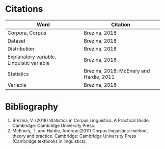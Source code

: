# Citations

| Word | Citation                                |
|-----|-----------------------------------------|
|Corpora, Corpus| Brezina, 2018                           |
|Dataset| Brezina, 2018                           |
|Distribution| Brezina, 2018                           |
|Explanatory variable, Linquistic variable| Brezina, 2018                           |
|Statistics| Brezina, 2018; McEnery and Hardie, 2011 |
|Variable| Brezina, 2018                           |


# Bibliography

1. Brezina, V. (2018) Statistics in Corpus Linguistics: A Practical Guide. Cambridge: Cambridge University Press.
2. McEnery, T. and Hardie, Andrew (2011) Corpus linguistics: method, theory and practice. Cambridge: Cambridge University Press (Cambridge textbooks in linguistics).